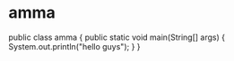 # amma
public class amma 
{
    public static void main(String[] args)
    {
        System.out.println("hello guys");
    }
}
